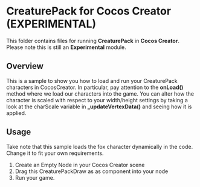# CreaturePack for Cocos Creator (EXPERIMENTAL)

This folder contains files for running **CreaturePack** in **Cocos Creator**. Please note this is still an **Experimental** module.

## Overview

This is a sample to show you how to load and run your CreaturePack characters in CocosCreator. In particular, pay attention to the **onLoad()** method where we load our characters into the game. You can alter how the character is scaled with respect to your width/height settings by taking a look at the charScale variable in **_updateVertexData()** and seeing how it is applied.

## Usage

Take note that this sample loads the fox character dynamically in the code. Change it to fit your own requirements.

1. Create an Empty Node in your Cocos Creator scene
2. Drag this CreaturePackDraw as as component into your node 
3. Run your game.

    